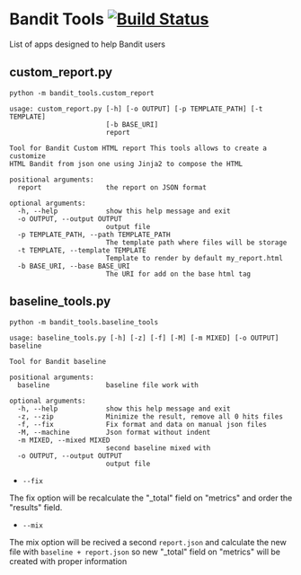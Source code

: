 # Bandit Tools [![Build Status](https://travis-ci.org/ehooo/bandit_tools.svg)](https://travis-ci.org/ehooo/bandit_tools)
List of apps designed to help Bandit users

## custom_report.py
`python -m bandit_tools.custom_report`
```
usage: custom_report.py [-h] [-o OUTPUT] [-p TEMPLATE_PATH] [-t TEMPLATE]
                        [-b BASE_URI]
                        report

Tool for Bandit Custom HTML report This tools allows to create a customize
HTML Bandit from json one using Jinja2 to compose the HTML

positional arguments:
  report                the report on JSON format

optional arguments:
  -h, --help            show this help message and exit
  -o OUTPUT, --output OUTPUT
                        output file
  -p TEMPLATE_PATH, --path TEMPLATE_PATH
                        The template path where files will be storage
  -t TEMPLATE, --template TEMPLATE
                        Template to render by default my_report.html
  -b BASE_URI, --base BASE_URI
                        The URI for add on the base html tag
```

## baseline_tools.py
`python -m bandit_tools.baseline_tools`
```
usage: baseline_tools.py [-h] [-z] [-f] [-M] [-m MIXED] [-o OUTPUT] baseline

Tool for Bandit baseline

positional arguments:
  baseline              baseline file work with

optional arguments:
  -h, --help            show this help message and exit
  -z, --zip             Minimize the result, remove all 0 hits files
  -f, --fix             Fix format and data on manual json files
  -M, --machine         Json format without indent
  -m MIXED, --mixed MIXED
                        second baseline mixed with
  -o OUTPUT, --output OUTPUT
                        output file
```
* `--fix`

The fix option will be recalculate the "_total" field on "metrics"
and order the "results" field.

* `--mix`

The mix option will be recived a second `report.json` and
calculate the new file with `baseline + report.json`
so new "_total" field on "metrics" will be created with proper information

